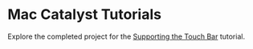 # Mac Catalyst Tutorials

Explore the completed project for the [Supporting the Touch Bar](https://developer.apple.com/tutorials/mac-catalyst/supporting-the-touch-bar) tutorial.